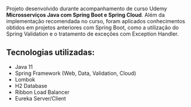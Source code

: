 Projeto desenvolvido durante acompanhamento de curso Udemy **Microsserviços Java com Spring Boot e Spring Cloud**.
Além da implementação recomendada no curso, foram aplicados conhecimentos obtidos em projetos anteriores com Spring Boot, como a utilização do Spring Validation e o tratamento de exceções com Exception Handler.

## Tecnologias utilizadas:
- Java 11
- Spring Framework (Web, Data, Validation, Cloud)
- Lombok
- H2 Database
- Ribbon Load Balancer
- Eureka Server/Client
